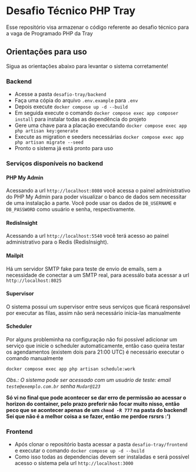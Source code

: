 # Desafio Técnico PHP Tray

Esse repositório visa armazenar o código referente ao desafio técnico para a vaga de Programado PHP da Tray

## Orientações para uso

Sigua as orientações abaixo para levantar o sistema corretamente!

### Backend

- Acesse a pasta `desafio-tray/backend`
- Faça uma cópia do arquivo `.env.example` para `.env`
- Depois execute `docker compose up -d --build`
- Em seguida execute o comando `docker compose exec app composer install` para instalar todas as dependência do projeto
- Gere uma chave para a placação executando `docker compose exec app php artisan key:generate`
- Execute as migration e seeders necessárias `docker compose exec app php artisan migrate --seed`
- Pronto o sistema já está pronto para uso

### Serviços disponíveis no backend

#### PHP My Admin

Acessando a url `http://localhost:8080` você acessa o painel administrativo do PHP My Admin para poder visualizar o banco de dados sem necessitar de uma instalação a parte. Você pode usar os dados de `DB_USERNAME` e `DB_PASSWORD` como usuário e senha, respectivamente.

#### RedisInsight

Acessando a url `http://localhost:5540` você terá acesso ao painel administrativo para o Redis (RedisInsight).

#### Mailpit

Há um servidor SMTP fake para teste de envio de emails, sem a necessidade de conectar a um SMTP real, para acessálo bata acessar a url `http://localhost:8025`

#### Supervisor

O sistema possui um supervisor entre seus serviços que ficará responsável por executar as filas, assim não será necessário inicia-las manualmente

#### Scheduler

Por alguns probleminha na configuração não foi possível adicionar um serviço que inicie o scheduler automaticamente, então caso queira testar os agendamentos (existem dois para 21:00 UTC) é necessário executar o comando manualmente

```shel
docker compose exec app php artisan schedule:work
```

_*Obs.: O sistema pode ser acessado com um usuário de teste:  email `teste@exemplo.com.br` senha `Mudar@123`*_

**Só vi no final que pode acontecer se dar erro de permissão ao acessar o horizon do container, pelo prazo preferir não focar muito nisso, então peco que se acontecer apenas de um `chmod -R 777` na pasta do backend! Sei que não é a melhor coisa a se fazer, então me perdoe rsrsrs :')**

### Frontend

- Após clonar o repositório basta acessar a pasta `desafio-tray/frontend` e executar o comando `docker compose up -d --build`
- Como isso todas as dependencias devem ser instaladas e será possível acesso o sistema pela url `http://localhost:3000`
